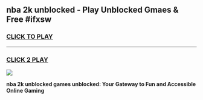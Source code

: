 
## nba 2k unblocked - Play Unblocked Gmaes & Free #ifxsw
<h3>
<a href="https://news.freeplayer.one?title=nba_2k_unblocked&ref=24F">CLICK TO PLAY</a></h3>
<hr>

<h3>
<a href="https://news.freeplayer.one?title=nba_2k_unblocked&ref=24F">CLICK 2 PLAY</a>
  
</h3>

<a href="https://news.freeplayer.one?title=nba_2k_unblocked&ref=24F/"><img src="https://clearcache.store/games.png"></a>


**nba 2k unblocked games unblocked: Your Gateway to Fun and Accessible Online Gaming**
